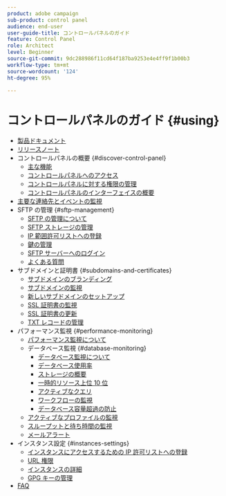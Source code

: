 ```yaml
---
product: adobe campaign
sub-product: control panel
audience: end-user
user-guide-title: コントロールパネルのガイド
feature: Control Panel
role: Architect
level: Beginner
source-git-commit: 9dc288986f11cd64f187ba9253e4e4ff9f1b00b3
workflow-type: tm+mt
source-wordcount: '124'
ht-degree: 95%

---
```



# コントロールパネルのガイド {#using}

+ [製品ドキュメント](control-panel-home.md)
+ [リリースノート](release-notes.md)
+ コントロールパネルの概要 {#discover-control-panel}
   + [主な機能](discover/using/key-features.md)
   + [コントロールパネルへのアクセス](discover/using/accessing-control-panel.md)
   + [コントロールパネルに対する権限の管理](discover/using/managing-permissions.md)
   + [コントロールパネルのインターフェイスの概要](discover/using/discovering-the-interface.md)
+ [主要な連絡先とイベントの監視](service-events/service-events.md)
+ SFTP の管理 {#sftp-management}
   + [SFTP の管理について](sftp/using/about-sftp-management.md)
   + [SFTP ストレージの管理](sftp/using/sftp-storage-management.md)
   + [IP 範囲許可リストへの登録](sftp/using/ip-range-allow-listing.md)
   + [鍵の管理](sftp/using/key-management.md)
   + [SFTP サーバーへのログイン](sftp/using/logging-into-sftp-server.md)
   + [よくある質問](sftp/using/common-questions.md)
+ サブドメインと証明書 {#subdomains-and-certificates}
   + [サブドメインのブランディング](subdomains-certificates/using/subdomains-branding.md)
   + [サブドメインの監視](subdomains-certificates/using/monitoring-subdomains.md)
   + [新しいサブドメインのセットアップ](subdomains-certificates/using/setting-up-new-subdomain.md)
   + [SSL 証明書の監視](subdomains-certificates/using/monitoring-ssl-certificates.md)
   + [SSL 証明書の更新](subdomains-certificates/using/renewing-subdomain-certificate.md)
   + [TXT レコードの管理](subdomains-certificates/using/managing-txt-records.md)
+ パフォーマンス監視 {#performance-monitoring}
   + [パフォーマンス監視について](performance-monitoring/using/about-performance-monitoring.md)
   + データベース監視 {#database-monitoring}
      + [データベース監視について](performance-monitoring/using/database-monitoring.md)
      + [データベース使用率](performance-monitoring/using/database-utilization.md)
      + [ストレージの概要](performance-monitoring/using/database-storage-overview.md)
      + [一時的リソース上位 10 位](performance-monitoring/using/database-top-ten-resources.md)
      + [アクティブなクエリ](performance-monitoring/using/database-active-queries.md)
      + [ワークフローの監視](performance-monitoring/using/workflow-monitoring.md)
      + [データベース容量超過の防止](performance-monitoring/using/database-preventing-overload.md)
   + [アクティブなプロファイルの監視](performance-monitoring/using/active-profiles-monitoring.md)
   + [スループットと待ち時間の監視](performance-monitoring/using/thoughputs-latencies.md)
   + [メールアラート](performance-monitoring/using/email-alerting.md)
+ インスタンス設定 {#instances-settings}
   + [インスタンスにアクセスするための IP 許可リストへの登録](instances-settings/using/ip-allow-listing-instance-access.md)
   + [URL 権限](instances-settings/using/url-permissions.md)
   + [インスタンスの詳細](instances-settings/using/instance-details.md)
   + [GPG キーの管理](instances-settings/using/gpg-keys-management.md)
+ [FAQ](faq.md)
